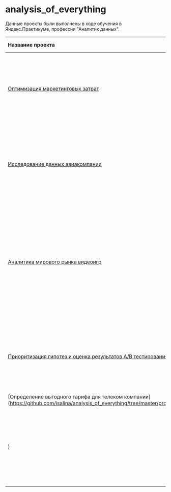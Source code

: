 # analysis_of_everything
Данные проекты были выполнены в ходе обучения в Яндекс.Практикуме, профессии "Аналитик данных". 

| Название проекта | Описание | Используемые библиотеки | 
| :---------------------- | :---------------------- | :---------------------- |
| [Оптимизация маркетинговых затрат](https://github.com/isalina/analysis_of_everything/tree/master/optimization_of_marketing_costs) | Яндекс.Афиша. Анализ использования продукта пользователя: ASL, LTV, CAC, ROMI по затратам по устройству, источнику привлечения и когортный анализ. | *pandas*, *seaborn*, *matplotlib*, *numpy* |
| [Исследование данных авиакомпании](https://github.com/isalina/analysis_of_everything/tree/master/avia_project) | Исследование данных авиакомпании, необходимо проанализировать популярность моделей самолетов, выявить топ-10 самых популярныч направлений. | *pandas*, *seaborn*, *matplotlib*, *numpy*, *math*, *statsmodels* |
| [Аналитика мирового рынка видеоигр](https://github.com/isalina/analysis_of_everything/tree/master/the_games_market) | На основании данных о продажах игр за определенный промежуток времени в различных регионов выявить типичный портрет пользователя каждого региона, рейтинги игр и проанализировать факторы, влияющие на успешность игр в целом и по регионам. | *pandas*, *seaborn*, *matplotlib*, *numpy*, *plotly.express* |
| [Приоритизация гипотез и оценка результатов A/B тестирования](https://github.com/isalina/analysis_of_everything/tree/master/ab_test) | Используя данные интернет-магазина приоритизировать гипотезы,  произвести оценку результатов A/B тестирования различными методами. | *pandas*, *seaborn*, *matplotlib*, *numpy*, *scipy*|
| [Определение выгодного тарифа для телеком компании](https://github.com/isalina/analysis_of_everything/tree/master/prospective_tariff
) | На основании данных 500 пользователей оператора сотовой связи Мегалайн нужно проанализировать поведение клиентов и понять, какой из тарифов выгоднее. | *pandas*, *seaborn*, *matplotlib*, *numpy*, *scipy*, *math*|
